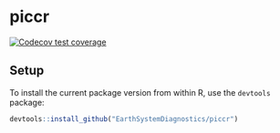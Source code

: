 # piccr
[![Codecov test coverage](https://codecov.io/gh/EarthSystemDiagnostics/piccr/branch/master/graph/badge.svg)](https://codecov.io/gh/EarthSystemDiagnostics/piccr?branch=dev)

## Setup

To install the current package version from within R, use the `devtools` package:

```r
devtools::install_github("EarthSystemDiagnostics/piccr")
```

